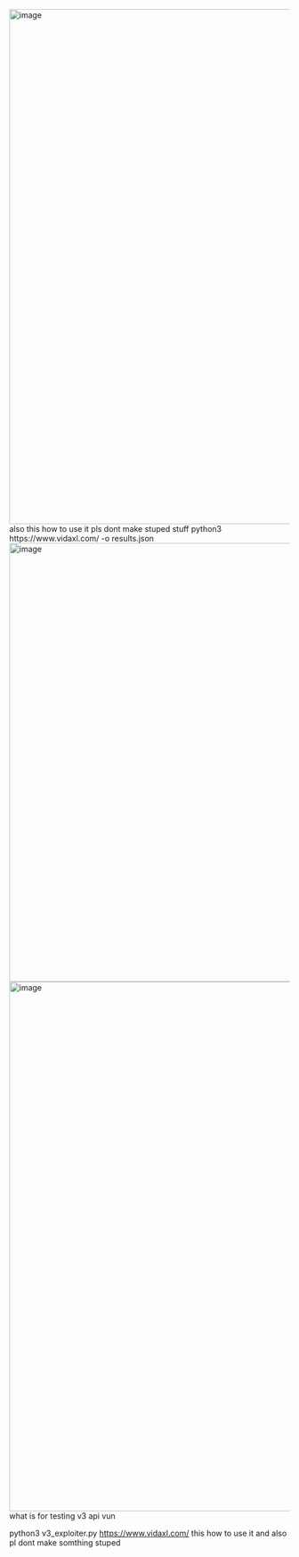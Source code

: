 <img width="855" height="925" alt="image" src="https://github.com/user-attachments/assets/30b6ace4-fc9f-4cc7-9b50-ab51e33028bc" />
also 
this how to use it pls dont make stuped stuff 
python3 https://www.vidaxl.com/ -o results.json

<img width="928" height="788" alt="image" src="https://github.com/user-attachments/assets/6247fee8-8651-4a2e-9496-34fd04b09d42" />

<img width="940" height="951" alt="image" src="https://github.com/user-attachments/assets/30de9db5-1e5f-4987-919d-96de662f75f3" /> 
what is for testing v3 api vun 

python3 v3_exploiter.py https://www.vidaxl.com/
this how to use it and also pl dont make somthing stuped
